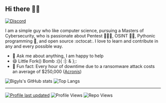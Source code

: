 <!--Header-->
## Hi there 👋🏼

<!--Contact link-->
[![Discord](https://img.shields.io/badge/Bigyls-%235865F2.svg?style=flat&logo=discord&logoColor=white)](#)

<!--Description-->
I am a simple guy who like computer science, pursuing a Masters of Cybersecurity, who is passionate about Pentest 👨🏻‍💻, OSINT 🕵🏽, Pythonic programming :snake:, and open source :octocat:. I love to learn and contribute in any and every possible way.

- 💬 Ask me about anything, I am happy to help
- 😄 Little Fork() Bomb :(){ :|: & };:
- 👾 Fun fact: Every hour of downtime due to a ransomware attack costs an average of $250,000 ([Acronis](https://dl.acronis.com/u/rc/Infographic-Acronis-Cyber-Protect-2021-SMB-Threat-Landscape-EN-US.pdf))

<!--Public Stats-->
![Bigyls's GitHub stats](https://github-readme-stats-paroape.vercel.app/api?username=bigyls&count_private=true&show_icons=true&theme=radical)
![Top Langs](https://github-readme-stats-paroape.vercel.app/api/top-langs/?username=bigyls&layout=compact&count_private=true&exclude_repo=github-readme-stats,HackNotes,choiceof.dev,Obsidian,Vscode&show_icons=true&theme=radical)

 ----
</details>

<!--Variables-->
[![Profile last updated](https://img.shields.io/github/last-commit/Bigyls/Bigyls)](https://github.com/Bigyls/Bigyls/)
![Profile Views](https://komarev.com/ghpvc/?username=paroape&color=blue)
![Repo Views](https://views.whatilearened.today/views/github/Bigyls/Bigyls.svg?cache=remove)
